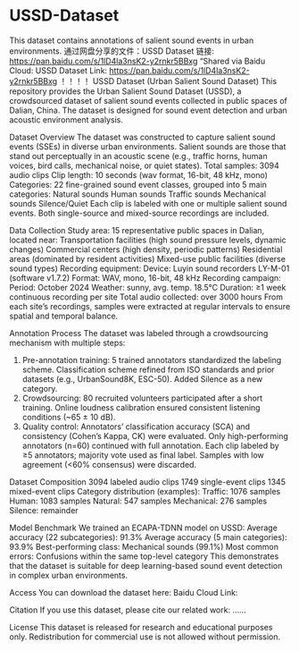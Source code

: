 # USSD-Dataset
This dataset contains annotations of salient sound events in urban environments.
通过网盘分享的文件：USSD Dataset 链接: https://pan.baidu.com/s/1lD4la3nsK2-y2rnkr5BBxg 
“Shared via Baidu Cloud: USSD Dataset
Link: https://pan.baidu.com/s/1lD4la3nsK2-y2rnkr5BBxg
！！！！
USSD Dataset (Urban Salient Sound Dataset)
This repository provides the Urban Salient Sound Dataset (USSD), a crowdsourced dataset of salient sound events collected in public spaces of Dalian, China. The dataset is designed for sound event detection and urban acoustic environment analysis.

Dataset Overview
The dataset was constructed to capture salient sound events (SSEs) in diverse urban environments. Salient sounds are those that stand out perceptually in an acoustic scene (e.g., traffic horns, human voices, bird calls, mechanical noise, or quiet states).
Total samples: 3094 audio clips
Clip length: 10 seconds (wav format, 16-bit, 48 kHz, mono)
Categories: 22 fine-grained sound event classes, grouped into 5 main categories:
Natural sounds
Human sounds
Traffic sounds
Mechanical sounds
Silence/Quiet
Each clip is labeled with one or multiple salient sound events. Both single-source and mixed-source recordings are included.

Data Collection
Study area: 15 representative public spaces in Dalian, located near:
Transportation facilities (high sound pressure levels, dynamic changes)
Commercial centers (high density, periodic patterns)
Residential areas (dominated by resident activities)
Mixed-use public facilities (diverse sound types)
Recording equipment:
Device: Luyin sound recorders LY-M-01 (software v1.7.2)
Format: WAV, mono, 16-bit, 48 kHz
Recording campaign:
Period: October 2024
Weather: sunny, avg. temp. 18.5°C
Duration: ≥1 week continuous recording per site
Total audio collected: over 3000 hours
From each site’s recordings, samples were extracted at regular intervals to ensure spatial and temporal balance.

Annotation Process
The dataset was labeled through a crowdsourcing mechanism with multiple steps:
1. Pre-annotation training:
5 trained annotators standardized the labeling scheme.
Classification scheme refined from ISO standards and prior datasets (e.g., UrbanSound8K, ESC-50).
Added Silence as a new category.
2. Crowdsourcing:
80 recruited volunteers participated after a short training.
Online loudness calibration ensured consistent listening conditions (~65 ± 10 dB).
3. Quality control:
Annotators’ classification accuracy (SCA) and consistency (Cohen’s Kappa, CK) were evaluated.
Only high-performing annotators (n=60) continued with full annotation.
Each clip labeled by ≥5 annotators; majority vote used as final label.
Samples with low agreement (<60% consensus) were discarded.

Dataset Composition
3094 labeled audio clips
1749 single-event clips
1345 mixed-event clips
Category distribution (examples):
Traffic: 1076 samples
Human: 1083 samples
Natural: 547 samples
Mechanical: 276 samples
Silence: remainder

Model Benchmark
We trained an ECAPA-TDNN model on USSD:
Average accuracy (22 subcategories): 91.3%
Average accuracy (5 main categories): 93.9%
Best-performing class: Mechanical sounds (99.1%)
Most common errors: Confusions within the same top-level category
This demonstrates that the dataset is suitable for deep learning-based sound event detection in complex urban environments.

Access
You can download the dataset here:
Baidu Cloud Link:

Citation
If you use this dataset, please cite our related work:
……

License
This dataset is released for research and educational purposes only. Redistribution for commercial use is not allowed without permission.
